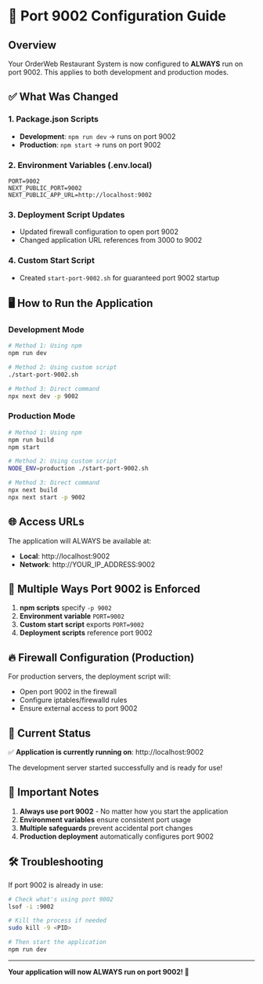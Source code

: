 # 🚀 Port 9002 Configuration Guide

## Overview
Your OrderWeb Restaurant System is now configured to **ALWAYS** run on port 9002. This applies to both development and production modes.

## ✅ What Was Changed

### 1. Package.json Scripts
- **Development**: `npm run dev` → runs on port 9002
- **Production**: `npm start` → runs on port 9002

### 2. Environment Variables (.env.local)
```env
PORT=9002
NEXT_PUBLIC_PORT=9002
NEXT_PUBLIC_APP_URL=http://localhost:9002
```

### 3. Deployment Script Updates
- Updated firewall configuration to open port 9002
- Changed application URL references from 3000 to 9002

### 4. Custom Start Script
- Created `start-port-9002.sh` for guaranteed port 9002 startup

## 🖥️ How to Run the Application

### Development Mode
```bash
# Method 1: Using npm
npm run dev

# Method 2: Using custom script
./start-port-9002.sh

# Method 3: Direct command
npx next dev -p 9002
```

### Production Mode
```bash
# Method 1: Using npm
npm run build
npm start

# Method 2: Using custom script
NODE_ENV=production ./start-port-9002.sh

# Method 3: Direct command
npx next build
npx next start -p 9002
```

## 🌐 Access URLs

The application will ALWAYS be available at:
- **Local**: http://localhost:9002
- **Network**: http://YOUR_IP_ADDRESS:9002

## 🔧 Multiple Ways Port 9002 is Enforced

1. **npm scripts** specify `-p 9002`
2. **Environment variable** `PORT=9002`
3. **Custom start script** exports `PORT=9002`
4. **Deployment scripts** reference port 9002

## 🔥 Firewall Configuration (Production)

For production servers, the deployment script will:
- Open port 9002 in the firewall
- Configure iptables/firewalld rules
- Ensure external access to port 9002

## 📱 Current Status

✅ **Application is currently running on**: http://localhost:9002

The development server started successfully and is ready for use!

## 🚨 Important Notes

1. **Always use port 9002** - No matter how you start the application
2. **Environment variables** ensure consistent port usage
3. **Multiple safeguards** prevent accidental port changes
4. **Production deployment** automatically configures port 9002

## 🛠️ Troubleshooting

If port 9002 is already in use:
```bash
# Check what's using port 9002
lsof -i :9002

# Kill the process if needed
sudo kill -9 <PID>

# Then start the application
npm run dev
```

---

**Your application will now ALWAYS run on port 9002! 🎉**
